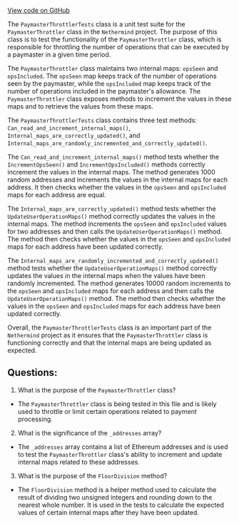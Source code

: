 [View code on GitHub](https://github.com/nethermindeth/nethermind/Nethermind.AccountAbstraction.Test/PaymasterThrottlerTests.cs)

The `PaymasterThrottlerTests` class is a unit test suite for the `PaymasterThrottler` class in the `Nethermind` project. The purpose of this class is to test the functionality of the `PaymasterThrottler` class, which is responsible for throttling the number of operations that can be executed by a paymaster in a given time period. 

The `PaymasterThrottler` class maintains two internal maps: `opsSeen` and `opsIncluded`. The `opsSeen` map keeps track of the number of operations seen by the paymaster, while the `opsIncluded` map keeps track of the number of operations included in the paymaster's allowance. The `PaymasterThrottler` class exposes methods to increment the values in these maps and to retrieve the values from these maps. 

The `PaymasterThrottlerTests` class contains three test methods: `Can_read_and_increment_internal_maps()`, `Internal_maps_are_correctly_updated()`, and `Internal_maps_are_randomly_incremented_and_correctly_updated()`. 

The `Can_read_and_increment_internal_maps()` method tests whether the `IncrementOpsSeen()` and `IncrementOpsIncluded()` methods correctly increment the values in the internal maps. The method generates 1000 random addresses and increments the values in the internal maps for each address. It then checks whether the values in the `opsSeen` and `opsIncluded` maps for each address are equal. 

The `Internal_maps_are_correctly_updated()` method tests whether the `UpdateUserOperationMaps()` method correctly updates the values in the internal maps. The method increments the `opsSeen` and `opsIncluded` values for two addresses and then calls the `UpdateUserOperationMaps()` method. The method then checks whether the values in the `opsSeen` and `opsIncluded` maps for each address have been updated correctly. 

The `Internal_maps_are_randomly_incremented_and_correctly_updated()` method tests whether the `UpdateUserOperationMaps()` method correctly updates the values in the internal maps when the values have been randomly incremented. The method generates 10000 random increments to the `opsSeen` and `opsIncluded` maps for each address and then calls the `UpdateUserOperationMaps()` method. The method then checks whether the values in the `opsSeen` and `opsIncluded` maps for each address have been updated correctly. 

Overall, the `PaymasterThrottlerTests` class is an important part of the `Nethermind` project as it ensures that the `PaymasterThrottler` class is functioning correctly and that the internal maps are being updated as expected.
## Questions: 
 1. What is the purpose of the `PaymasterThrottler` class?
- The `PaymasterThrottler` class is being tested in this file and is likely used to throttle or limit certain operations related to payment processing.

2. What is the significance of the `_addresses` array?
- The `_addresses` array contains a list of Ethereum addresses and is used to test the `PaymasterThrottler` class's ability to increment and update internal maps related to these addresses.

3. What is the purpose of the `FloorDivision` method?
- The `FloorDivision` method is a helper method used to calculate the result of dividing two unsigned integers and rounding down to the nearest whole number. It is used in the tests to calculate the expected values of certain internal maps after they have been updated.